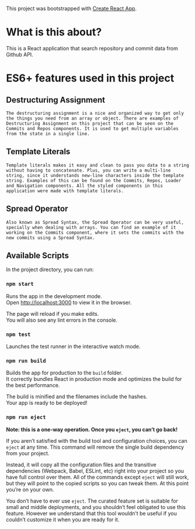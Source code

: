 This project was bootstrapped with [Create React App](https://github.com/facebook/create-react-app).

# What is this about?

This is a React application that search repository and commit data from Github API.

# ES6+ features used in this project

## Destructuring Assignment
    The destructuring assignment is a nice and organized way to get only the things you need from an array or object. There are examples of Destructuring Assignment on this project that can be seen on the Commits and Repos components. It is used to get multiple variables from the state in a single line.

## Template Literals
    Template literals makes it easy and clean to pass you data to a string without having to concatenate. Plus, you can write a multi-line string, since it understands new-line characters inside the template string. Examples of this can be found on the Commits, Repos, Loader and Navigation components. All the styled components in this application were made with template literals.

## Spread Operator
    Also known as Spread Syntax, the Spread Operator can be very useful, specially when dealing with arrays. You can find an example of it working on the Commits component, where it sets the commits with the new commits using a Spread Syntax.

## Available Scripts

In the project directory, you can run:

### `npm start`

Runs the app in the development mode.<br>
Open [http://localhost:3000](http://localhost:3000) to view it in the browser.

The page will reload if you make edits.<br>
You will also see any lint errors in the console.

### `npm test`

Launches the test runner in the interactive watch mode.<br>

### `npm run build`

Builds the app for production to the `build` folder.<br>
It correctly bundles React in production mode and optimizes the build for the best performance.

The build is minified and the filenames include the hashes.<br>
Your app is ready to be deployed!

### `npm run eject`

**Note: this is a one-way operation. Once you `eject`, you can’t go back!**

If you aren’t satisfied with the build tool and configuration choices, you can `eject` at any time. This command will remove the single build dependency from your project.

Instead, it will copy all the configuration files and the transitive dependencies (Webpack, Babel, ESLint, etc) right into your project so you have full control over them. All of the commands except `eject` will still work, but they will point to the copied scripts so you can tweak them. At this point you’re on your own.

You don’t have to ever use `eject`. The curated feature set is suitable for small and middle deployments, and you shouldn’t feel obligated to use this feature. However we understand that this tool wouldn’t be useful if you couldn’t customize it when you are ready for it.